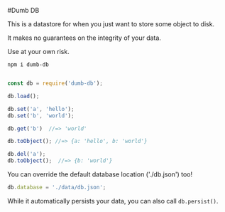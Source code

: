 #Dumb DB

This is a datastore for when you just want to store some object to disk.

It makes no guarantees on the integrity of your data.

Use at your own risk.

`npm i dumb-db`

```JavaScript

const db = require('dumb-db');

db.load();

db.set('a', 'hello');
db.set('b', 'world');

db.get('b')  //=> 'world'

db.toObject(); //=> {a: 'hello', b: 'world'}

db.del('a');
db.toObject();  //=> {b: 'world'}
```

You can override the default database location ('./db.json') too!
```JavaScript
db.database = './data/db.json';
```

While it automatically persists your data, you can also call `db.persist()`.
